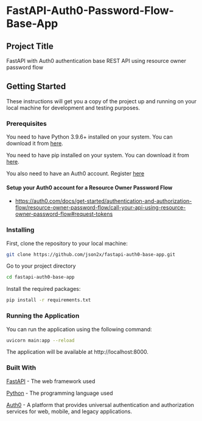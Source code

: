 # FastAPI-Auth0-Password-Flow-Base-App

## Project Title

FastAPI with Auth0 authentication base REST API using resource owner password flow

## Getting Started

These instructions will get you a copy of the project up and running on your local machine for development and testing purposes.

### Prerequisites

You need to have Python 3.9.6+ installed on your system. You can download it from [here](https://www.python.org/downloads/).

You need to have pip installed on your system. You can download it from [here](https://pip.pypa.io/en/stable/installation/).

You also need to have an Auth0 account. Register [here](https://auth0.com/signup?place=header&type=button&text=sign%20up)

#### Setup your Auth0 account for a Resource Owner Password Flow

- https://auth0.com/docs/get-started/authentication-and-authorization-flow/resource-owner-password-flow/call-your-api-using-resource-owner-password-flow#request-tokens

### Installing

First, clone the repository to your local machine:

```bash
git clone https://github.com/json2x/fastapi-auth0-base-app.git
```

Go to your project directory

```bash
cd fastapi-auth0-base-app
```

Install the required packages:

```bash
pip install -r requirements.txt
```

### Running the Application
You can run the application using the following command:

```bash
uvicorn main:app --reload
```

The application will be available at http://localhost:8000.


### Built With
[FastAPI](https://fastapi.tiangolo.com/) - The web framework used

[Python](https://www.python.org/) - The programming language used

[Auth0](https://auth0.com/) - A platform that provides universal authentication and authorization services for web, mobile, and legacy applications.